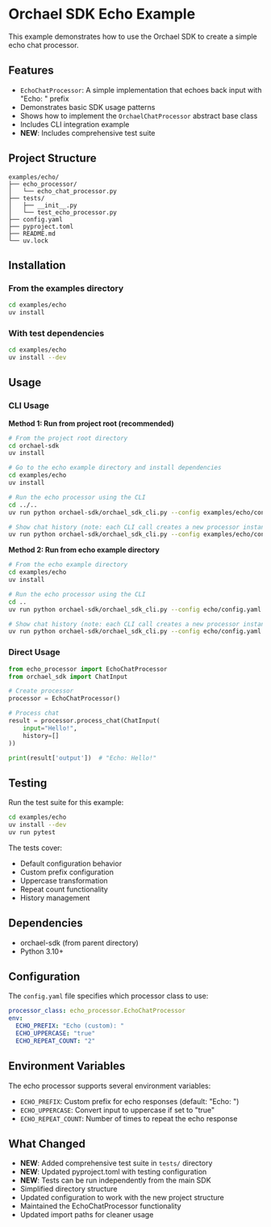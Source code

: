 # Orchael SDK Echo Example

This example demonstrates how to use the Orchael SDK to create a simple echo chat processor.

## Features

- `EchoChatProcessor`: A simple implementation that echoes back input with "Echo: " prefix
- Demonstrates basic SDK usage patterns
- Shows how to implement the `OrchaelChatProcessor` abstract base class
- Includes CLI integration example
- **NEW**: Includes comprehensive test suite

## Project Structure

```
examples/echo/
├── echo_processor/
│   └── echo_chat_processor.py
├── tests/
│   ├── __init__.py
│   └── test_echo_processor.py
├── config.yaml
├── pyproject.toml
├── README.md
└── uv.lock
```

## Installation

### From the examples directory
```bash
cd examples/echo
uv install
```

### With test dependencies
```bash
cd examples/echo
uv install --dev
```

## Usage

### CLI Usage

**Method 1: Run from project root (recommended)**
```bash
# From the project root directory
cd orchael-sdk
uv install

# Go to the echo example directory and install dependencies
cd examples/echo
uv install

# Run the echo processor using the CLI
cd ../..
uv run python orchael-sdk/orchael_sdk_cli.py --config examples/echo/config.yaml --input "Hello World"

# Show chat history (note: each CLI call creates a new processor instance)
uv run python orchael-sdk/orchael_sdk_cli.py --config examples/echo/config.yaml --history
```

**Method 2: Run from echo example directory**
```bash
# From the echo example directory
cd examples/echo
uv install

# Run the echo processor using the CLI
cd ..
uv run python orchael-sdk/orchael_sdk_cli.py --config echo/config.yaml --input "Hello World"

# Show chat history (note: each CLI call creates a new processor instance)
uv run python orchael-sdk/orchael_sdk_cli.py --config echo/config.yaml --history
```

### Direct Usage

```python
from echo_processor import EchoChatProcessor
from orchael_sdk import ChatInput

# Create processor
processor = EchoChatProcessor()

# Process chat
result = processor.process_chat(ChatInput(
    input="Hello!",
    history=[]
))

print(result['output'])  # "Echo: Hello!"
```

## Testing

Run the test suite for this example:

```bash
cd examples/echo
uv install --dev
uv run pytest
```

The tests cover:
- Default configuration behavior
- Custom prefix configuration
- Uppercase transformation
- Repeat count functionality
- History management

## Dependencies

- orchael-sdk (from parent directory)
- Python 3.10+

## Configuration

The `config.yaml` file specifies which processor class to use:

```yaml
processor_class: echo_processor.EchoChatProcessor
env:
  ECHO_PREFIX: "Echo (custom): "
  ECHO_UPPERCASE: "true"
  ECHO_REPEAT_COUNT: "2"
```

## Environment Variables

The echo processor supports several environment variables:

- `ECHO_PREFIX`: Custom prefix for echo responses (default: "Echo: ")
- `ECHO_UPPERCASE`: Convert input to uppercase if set to "true"
- `ECHO_REPEAT_COUNT`: Number of times to repeat the echo response

## What Changed

- **NEW**: Added comprehensive test suite in `tests/` directory
- **NEW**: Updated pyproject.toml with testing configuration
- **NEW**: Tests can be run independently from the main SDK
- Simplified directory structure
- Updated configuration to work with the new project structure
- Maintained the EchoChatProcessor functionality
- Updated import paths for cleaner usage
